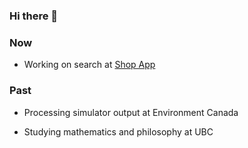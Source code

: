 ### Hi there 👋

### Now
- Working on search at [Shop App](https://shop.app/)

### Past

- Processing simulator output at Environment Canada

- Studying mathematics and philosophy at UBC
